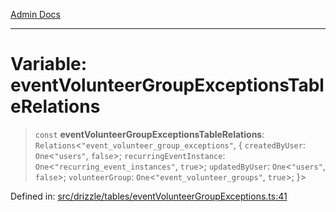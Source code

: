 [Admin Docs](/)

***

# Variable: eventVolunteerGroupExceptionsTableRelations

> `const` **eventVolunteerGroupExceptionsTableRelations**: `Relations`\<`"event_volunteer_group_exceptions"`, \{ `createdByUser`: `One`\<`"users"`, `false`\>; `recurringEventInstance`: `One`\<`"recurring_event_instances"`, `true`\>; `updatedByUser`: `One`\<`"users"`, `false`\>; `volunteerGroup`: `One`\<`"event_volunteer_groups"`, `true`\>; \}\>

Defined in: [src/drizzle/tables/eventVolunteerGroupExceptions.ts:41](https://github.com/Sourya07/talawa-api/blob/61a1911602b2f0aac7635e08ae2918f4f768e8ff/src/drizzle/tables/eventVolunteerGroupExceptions.ts#L41)
